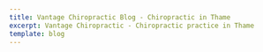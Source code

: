 ```yaml
---
title: Vantage Chiropractic Blog - Chiropractic in Thame
excerpt: Vantage Chiropractic - Chiropractic practice in Thame
template: blog
---
```

